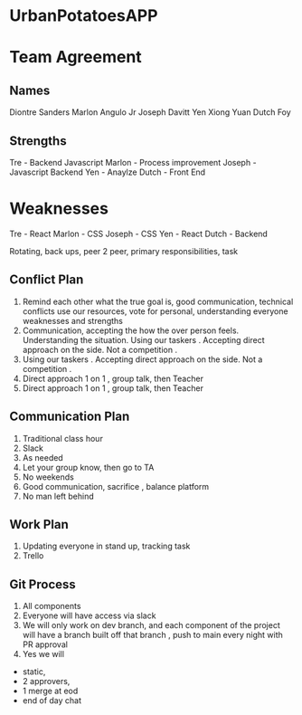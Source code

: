 # UrbanPotatoesAPP

# Team Agreement

## Names

Diontre Sanders
Marlon Angulo Jr
Joseph Davitt
Yen Xiong Yuan
Dutch Foy

## Strengths

Tre - Backend Javascript
Marlon - Process improvement
Joseph - Javascript Backend
Yen - Anaylze
Dutch - Front End


# Weaknesses

Tre - React
Marlon - CSS
Joseph - CSS
Yen - React
Dutch - Backend

Rotating, back ups, peer 2 peer, primary responsibilities, task

## Conflict Plan

1. Remind each other what the true goal is, good communication, technical conflicts use our resources, vote for personal, understanding everyone weaknesses and strengths
2. Communication, accepting the how the over person feels. Understanding the situation. Using our taskers . Accepting direct approach on the side. Not a competition .
3. Using our taskers . Accepting direct approach on the side. Not a competition .
4. Direct approach 1 on 1 , group talk, then Teacher
5. Direct approach 1 on 1 , group talk, then Teacher

## Communication Plan

1. Traditional class hour
2. Slack
3. As needed
4. Let your group know, then go to TA
5. No weekends
6. Good communication, sacrifice , balance platform
7. No man left behind

## Work Plan

1. Updating everyone in stand up, tracking task
2. Trello

## Git Process

1. All components
2. Everyone will have access via slack
3. We will only work on dev branch, and each component of the project will have a branch built off that branch , push to main every night with PR approval
4. Yes we will

- static,
- 2 approvers,
- 1 merge at eod
- end of day chat
